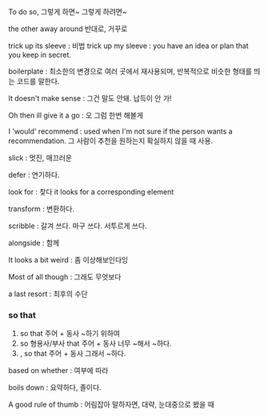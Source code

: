 To do so, 그렇게 하면~ 그렇게 하려면~

the other away around  반대로, 거꾸로

trick up its sleeve : 비법
trick up my sleeve : you have an idea or plan that you keep in secret.

boilerplate : 최소한의 변경으로 여러 곳에서 재사용되며, 반복적으로 비슷한 형태를 띄는 코드를 말한다.

It doesn't make sense : 그건 말도 안돼. 납득이 안 가!

Oh then ill give it a go : 오 그럼 한번 해볼게

I 'would' recommend : used when I'm not sure if the person wants a recommendation.
그 사람이 추천을 원하는지 확실하지 않을 때 사용.

slick : 멋진, 매끄러운

defer : 연기하다.

look for : 찾다
it looks for a corresponding element

transform : 변환하다.

scribble : 갈겨 쓰다. 마구 쓰다. 서투르게 쓰다.

alongside : 함께

It looks a bit weird : 좀 이상해보인다잉

Most of all though : 그래도 무엇보다

a last resort : 최후의 수단

### so that
1. so that 주어 + 동사
	~하기 위하여
1. so 형용사/부사 that 주어 + 동사
	너무 ~해서 ~하다.
1. , so that 주어 + 동사
	그래서 ~하다.

based on whether : 여부에 따라

boils down : 요약하다, 졸이다.

A good rule of thumb : 어림잡아 말하자면, 대략, 눈대중으로 봤을 때